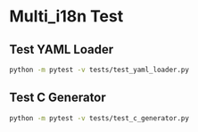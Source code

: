 # Multi_i18n Test

## Test YAML Loader

```bash
python -m pytest -v tests/test_yaml_loader.py
```

## Test C Generator

```bash
python -m pytest -v tests/test_c_generator.py
```

